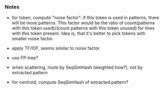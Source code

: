 ### Notes

* for token, compute "noise factor":
  if this token is used in patterns, there will be more patterns.
  This factor would be the ratio of count(patterns with this token used)/(count patterns with this token unused)
  for lines with this token present.
  Idea is, that it's better to pick tokens with smaller noise factor.
  
* apply TF/IDF, seems similar to noise factor

* use FP-tree?

* when scattering, route by SeqSimHash (weighted how?), not by extracted pattern
* for centroid, compute SeqSimHash of extracted pattern?
